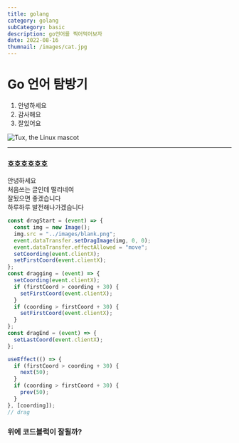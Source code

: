 ```yaml
---
title: golang
category: golang
subCategory: basic
description: go언어를 찍어먹어보자
date: 2022-08-16
thumnail: /images/cat.jpg
---
```


# Go 언어 탐방기

1. 안녕하세요
2. 감사해요
3. 잘있어요

![Tux, the Linux mascot](/images/cat.jpg)

---

### 호호호호호호

안녕하세요\
처음쓰는 글인데 떨리네여\
잘됬으면 좋겠습니다\
하루하루 발전해나가겠습니다

```js
const dragStart = (event) => {
  const img = new Image();
  img.src = "../images/blank.png";
  event.dataTransfer.setDragImage(img, 0, 0);
  event.dataTransfer.effectAllowed = "move";
  setCoording(event.clientX);
  setFirstCoord(event.clientX);
};
const dragging = (event) => {
  setCoording(event.clientX);
  if (firstCoord > coording + 30) {
    setFirstCoord(event.clientX);
  }
  if (coording > firstCoord + 30) {
    setFirstCoord(event.clientX);
  }
};
const dragEnd = (event) => {
  setLastCoord(event.clientX);
};

useEffect(() => {
  if (firstCoord > coording + 30) {
    next(50);
  }
  if (coording > firstCoord + 30) {
    prev(50);
  }
}, [coording]);
// drag
```

### 위에 코드블럭이 잘될까?
